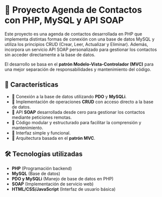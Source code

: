 # 📒 Proyecto Agenda de Contactos con PHP, MySQL y API SOAP

Este proyecto es una agenda de contactos desarrollada en PHP que implementa distintas formas de conexión con una base de datos MySQL y utiliza los principios CRUD (Crear, Leer, Actualizar y Eliminar). Además, incorpora un servicio API SOAP personalizado para gestionar los contactos sin acceder directamente a la base de datos.

El desarrollo se basa en el **patrón Modelo-Vista-Controlador (MVC)** para una mejor separación de responsabilidades y mantenimiento del código.

## 🚀 Características

- 📌 Conexión a la base de datos utilizando **PDO** y **MySQLi**.
- 📌 Implementación de operaciones **CRUD** con acceso directo a la base de datos.
- 📌 API **SOAP** desarrollada desde cero para gestionar los contactos mediante peticiones remotas.
- 📌 Código modular y estructurado para facilitar la comprensión y mantenimiento.
- 📌 Interfaz simple y funcional.
- 📌 Arquitectura basada en el **patrón MVC**.

## 🛠️ Tecnologías utilizadas

- **PHP** (Programación backend)
- **MySQL** (Base de datos)
- **PDO y MySQLi** (Manejo de base de datos en PHP)
- **SOAP** (Implementación de servicio web)
- **HTML/CSS/JavaScript** (Interfaz de usuario básica)
